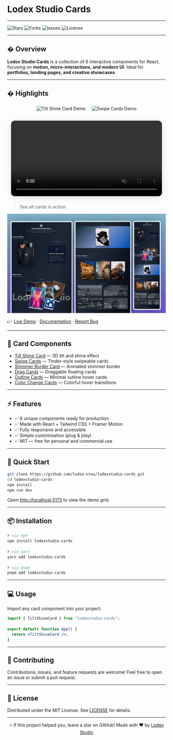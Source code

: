 
# Lodex Studio Cards

---

![Stars](https://img.shields.io/github/stars/lodsa-ntos/lodexstudio-cards?style=flat-square)
![Forks](https://img.shields.io/github/forks/lodsa-ntos/lodexstudio-cards?style=flat-square)
![Issues](https://img.shields.io/github/issues/lodsa-ntos/lodexstudio-cards?style=flat-square)
![License](https://img.shields.io/github/license/lodsa-ntos/lodexstudio-cards?style=flat-square)

---

## � Overview

**Lodex Studio Cards** is a collection of 6 interactive components for React, focusing on **motion, micro-interactions, and modern UI**. Ideal for **portfolios, landing pages, and creative showcases**.

---

## � Highlights

<p align="center">
  <img src="./public/highlight-tiltshine.gif" alt="Tilt Shine Card Demo" width="340" style="margin:8px;" />
  <img src="./public/highlight-swipecards.gif" alt="Swipe Cards Demo" width="340" style="margin:8px;" />
</p>

<p align="center">
  <video src="./public/highlight-dragcards.mp4" autoplay loop muted playsinline width="480" style="margin:8px; border-radius:12px; box-shadow:0 4px 24px rgba(0,0,0,0.12);"></video>
</p>

> See all cards in action:

<p align="center">
  <img src="./public/demo-grid-screenshot.png" alt="Lodex Studio Cards Demo" />
</p>

👉 [Live Demo](https://lodexstudio-cards.vercel.app) · [Documentation](#) · [Report Bug](https://github.com/lodsa-ntos/lodexstudio-cards/issues)

---

## 🎨 Card Components

- [Tilt Shine Card](https://github.com/lodsa-ntos/tilt-shine-card) — 3D tilt and shine effect
- [Swipe Cards](https://github.com/lodsa-ntos/swipe-cards) — Tinder-style swipeable cards
- [Shimmer Border Card](https://github.com/lodsa-ntos/shimmer-border-card) — Animated shimmer border
- [Drag Cards](https://github.com/lodsa-ntos/drag-cards) — Draggable floating cards
- [Outline Cards](https://github.com/lodsa-ntos/outline-cards) — Minimal outline hover cards
- [Color Change Cards](https://github.com/lodsa-ntos/color-change-cards) — Colorful hover transitions

---

## ⚡ Features

- ✅ 6 unique components ready for production
- ✅ Made with React + Tailwind CSS + Framer Motion
- ✅ Fully responsive and accessible
- ✅ Simple customisation (plug & play)
- ✅ MIT — free for personal and commercial use

---

## 🚀 Quick Start

```bash
git clone https://github.com/lodsa-ntos/lodexstudio-cards.git
cd lodexstudio-cards
npm install
npm run dev
```

Open [http://localhost:5173](http://localhost:5173) to view the demo grid.

---

## 📦 Installation

```bash
# via npm
npm install lodexstudio-cards

# via yarn
yarn add lodexstudio-cards

# via pnpm
pnpm add lodexstudio-cards
```

---

## 💻 Usage

Import any card component into your project:

```jsx
import { TiltShineCard } from "lodexstudio-cards";

export default function App() {
  return <TiltShineCard />;
}
```

---

## 🤝 Contributing

Contributions, issues, and feature requests are welcome! Feel free to open an issue or submit a pull request.

---

## 📜 License

Distributed under the MIT License. See [LICENSE](./LICENSE) for details.

---

<p align="center">
  ⭐ If this project helped you, leave a star on GitHub!
  Made with ❤️ by <a href="https://lodexstudio.com">Lodex Studio</a>
</p>
